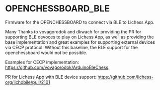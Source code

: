 # OPENCHESSBOARD_BLE
Firmware for the OPENCHESSBOARD to connect via BLE to Lichess App.

Many Thanks to vovagorodok and dkwach for providing the PR for supporting BLE devoces to play on Lichess App, as well as providing the base implementation and great examples for supporting external devices via CECP protocol. Without this baseline, the BLE support for the openchessboard would not be possible.

Examples for CECP implementation:
https://github.com/vovagorodok/ArduinoBleChess

PR for Lichess App with BLE device support:
https://github.com/lichess-org/lichobile/pull/2101
